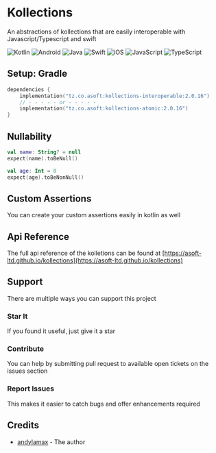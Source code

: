 # Kollections

An abstractions of kollections that are easily interoperable with Javascript/Typescript and swift

![Kotlin](https://img.shields.io/badge/kotlin-multiplatform-blue?style=for-the-badge&logo=kotlin&logoColor=white)
![Android](https://img.shields.io/badge/Android-3DDC84?style=for-the-badge&logo=android&logoColor=white)
![Java](https://img.shields.io/badge/java-%23ED8B00.svg?style=for-the-badge&logo=&logoColor=white)
![Swift](https://img.shields.io/badge/swift-F54A2A?style=for-the-badge&logo=swift&logoColor=white)
![iOS](https://img.shields.io/badge/iOS-000000?style=for-the-badge&logo=ios&logoColor=white)
![JavaScript](https://img.shields.io/badge/javascript-%23323330.svg?style=for-the-badge&logo=javascript&logoColor=%23F7DF1E)
![TypeScript](https://img.shields.io/badge/typescript-%23007ACC.svg?style=for-the-badge&logo=typescript&logoColor=white)

## Setup: Gradle

```kotlin
dependencies {
    implementation("tz.co.asoft:kollections-interoperable:2.0.16")
    // - - - - - or - - - - - 
    implementation("tz.co.asoft:kollections-atomic:2.0.16")
}
```

## Nullability
```kotlin
val name: String? = null
expect(name).toBeNull()

val age: Int = 0
expect(age).toBeNonNull()
```

## Custom Assertions
You can create your custom assertions easily in kotlin as well

[//]: # ([inject]&#40;../core/src/commonTest/kotlin/samples/CustomAssertionsTest.kt&#41;)

## Api Reference
The full api reference of the kolletions can be found at [https://asoft-ltd.github.io/kollections](https://asoft-ltd.github.io/kollections)


## Support

There are multiple ways you can support this project

### Star It

If you found it useful, just give it a star

### Contribute

You can help by submitting pull request to available open tickets on the issues section

### Report Issues

This makes it easier to catch bugs and offer enhancements required

## Credits

- [andylamax](https://github.com/andylamax) - The author